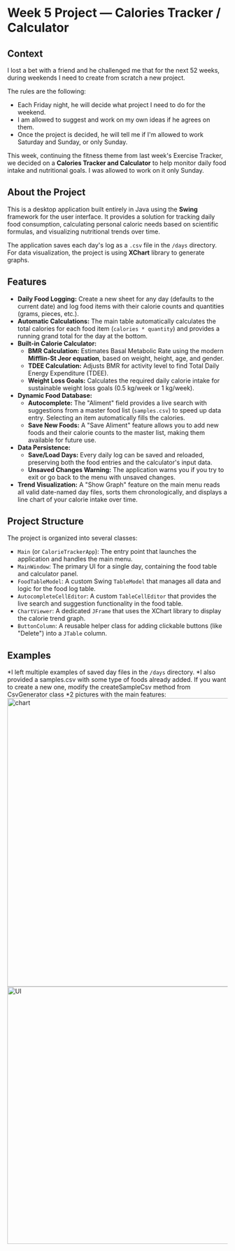 # Week 5 Project — Calories Tracker / Calculator

## Context

I lost a bet with a friend and he challenged me that for the next 52 weeks, during weekends I need to create from scratch a new project.

The rules are the following:

*   Each Friday night, he will decide what project I need to do for the weekend.
*   I am allowed to suggest and work on my own ideas if he agrees on them.
*   Once the project is decided, he will tell me if I'm allowed to work Saturday and Sunday, or only Sunday.

This week, continuing the fitness theme from last week's Exercise Tracker, we decided on a **Calories Tracker and Calculator** to help monitor daily food intake and nutritional goals. I was allowed to work on it only Sunday.

## About the Project

This is a desktop application built entirely in Java using the **Swing** framework for the user interface. It provides a solution for tracking daily food consumption, calculating personal caloric needs based on scientific formulas, and visualizing nutritional trends over time.

The application saves each day's log as a `.csv` file in the `/days` directory. For data visualization, the project is using **XChart** library to generate graphs.

## Features

*   **Daily Food Logging:** Create a new sheet for any day (defaults to the current date) and log food items with their calorie counts and quantities (grams, pieces, etc.).
*   **Automatic Calculations:** The main table automatically calculates the total calories for each food item (`calories * quantity`) and provides a running grand total for the day at the bottom.
*   **Built-in Calorie Calculator:**
    *   **BMR Calculation:** Estimates Basal Metabolic Rate using the modern **Mifflin-St Jeor equation**, based on weight, height, age, and gender.
    *   **TDEE Calculation:** Adjusts BMR for activity level to find Total Daily Energy Expenditure (TDEE).
    *   **Weight Loss Goals:** Calculates the required daily calorie intake for sustainable weight loss goals (0.5 kg/week or 1 kg/week).
*   **Dynamic Food Database:**
    *   **Autocomplete:** The "Aliment" field provides a live search with suggestions from a master food list (`samples.csv`) to speed up data entry. Selecting an item automatically fills the calories.
    *   **Save New Foods:** A "Save Aliment" feature allows you to add new foods and their calorie counts to the master list, making them available for future use.
*   **Data Persistence:**
    *   **Save/Load Days:** Every daily log can be saved and reloaded, preserving both the food entries and the calculator's input data.
    *   **Unsaved Changes Warning:** The application warns you if you try to exit or go back to the menu with unsaved changes.
*   **Trend Visualization:** A "Show Graph" feature on the main menu reads all valid date-named day files, sorts them chronologically, and displays a line chart of your calorie intake over time.

## Project Structure

The project is organized into several classes:

*   `Main` (or `CalorieTrackerApp`): The entry point that launches the application and handles the main menu.
*   `MainWindow`: The primary UI for a single day, containing the food table and calculator panel.
*   `FoodTableModel`: A custom Swing `TableModel` that manages all data and logic for the food log table.
*   `AutocompleteCellEditor`: A custom `TableCellEditor` that provides the live search and suggestion functionality in the food table.
*   `ChartViewer`: A dedicated `JFrame` that uses the XChart library to display the calorie trend graph.
*   `ButtonColumn`: A reusable helper class for adding clickable buttons (like "Delete") into a `JTable` column.

## Examples

*I left multiple examples of saved day files in the `/days` directory.
*I also provided a samples.csv with some type of foods already added. If you want to create a new one, modify the createSampleCsv method from CsvGenerator class
*2 pictures with the main features:
<img width="798" height="660" alt="chart" src="https://github.com/user-attachments/assets/62abfb49-3ca9-4533-a866-e1ca4897b049" />
<img width="1085" height="589" alt="UI" src="https://github.com/user-attachments/assets/534b7e97-c7a6-44db-be2d-268f7d901050" />

